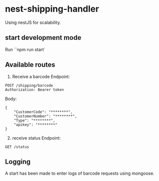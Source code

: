 # nest-shipping-handler

Using nestJS for scalability.

## start development mode

Run ``npm run start`

## Available routes

1. Receive a barcode
   Endpoint:

```
POST /shipping/barcode
Authorization: Bearer token
```

Body:

```
{
    "CustomerCode": "********",
    "CustomerNumber": "********",
    "Type": "********",
    "apikey": "********"
}
```

2. receive status
   Endpoint:

```
GET /status
```

## Logging

A start has been made to enter logs of barcode requests using mongoose.
